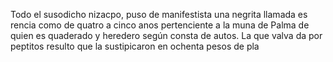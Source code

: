 Todo el susodicho nizacpo, puso de manifestista una negrita llamada es
rencia como de quatro a cinco anos pertenciente a la muna de Palma
de quien es quaderado y heredero según consta de autos. La que valva
da por peptitos resulto que la sustipicaron en ochenta pesos de pla